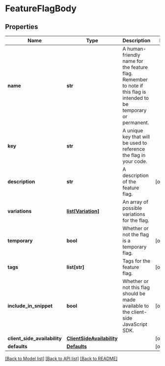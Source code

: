 # FeatureFlagBody

## Properties
Name | Type | Description | Notes
------------ | ------------- | ------------- | -------------
**name** | **str** | A human-friendly name for the feature flag. Remember to note if this flag is intended to be temporary or permanent. | 
**key** | **str** | A unique key that will be used to reference the flag in your code. | 
**description** | **str** | A description of the feature flag. | [optional] 
**variations** | [**list[Variation]**](Variation.md) | An array of possible variations for the flag. | 
**temporary** | **bool** | Whether or not the flag is a temporary flag. | [optional] 
**tags** | **list[str]** | Tags for the feature flag. | [optional] 
**include_in_snippet** | **bool** | Whether or not this flag should be made available to the client-side JavaScript SDK. | [optional] 
**client_side_availability** | [**ClientSideAvailability**](ClientSideAvailability.md) |  | [optional] 
**defaults** | [**Defaults**](Defaults.md) |  | [optional] 

[[Back to Model list]](../README.md#documentation-for-models) [[Back to API list]](../README.md#documentation-for-api-endpoints) [[Back to README]](../README.md)



